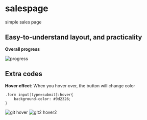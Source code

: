 # salespage
 simple sales page

## Easy-to-understand layout, and practicality

**Overall progress**

![progress](https://progress-bar.dev/85/ "progresso")

## Extra codes
**Hover effect**: When you hover over, the button will change color

```
.form input[type=submit]:hover{
    background-color: #0d2326;
}
```

![git hover](https://user-images.githubusercontent.com/73812069/120703807-2929c180-c48c-11eb-944c-353be3e34503.png)
![git2 hover2](https://user-images.githubusercontent.com/73812069/120703952-570f0600-c48c-11eb-89b2-5ab19372fc08.png)





